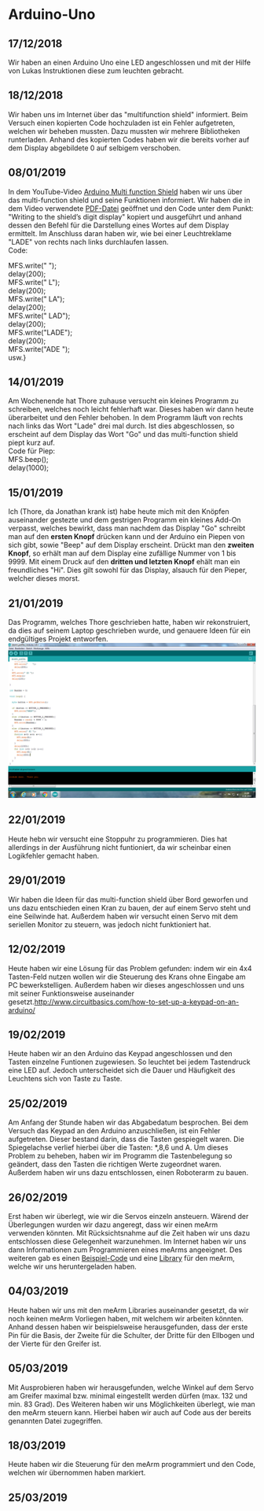# Arduino-Uno

## 17/12/2018
Wir haben an einen Arduino Uno eine LED angeschlossen und mit der Hilfe von Lukas Instruktionen diese zum leuchten gebracht.

## 18/12/2018
Wir haben uns im Internet über das "multifunction shield" informiert. Beim Versuch einen kopierten Code hochzuladen ist ein Fehler aufgetreten, welchen wir beheben mussten. Dazu mussten wir mehrere Bibliotheken runterladen. Anhand des kopierten Codes haben wir die bereits vorher auf dem Display abgebildete 0 auf selbigem verschoben.

## 08/01/2019
In dem YouTube-Video <a href="https://www.youtube.com/watch?v=X7T5sfrgprU">Arduino Multi function Shield</a> haben wir uns über das multi-function shield und seine Funktionen informiert. Wir haben die in dem Video verwendete <a href="https://www.mpja.com/download/hackatronics-arduino-multi-function-shield.pdf">PDF-Datei</a> geöffnet und den Code unter dem Punkt: "Writing to the shield’s digit display" kopiert und ausgeführt und anhand dessen den Befehl für die Darstellung eines Wortes auf dem Display ermittelt. Im Anschluss daran haben wir, wie bei einer Leuchtreklame "LADE" von rechts nach links durchlaufen lassen.<br/>
Code:

MFS.write("    ");<br/>
delay(200);<br/>
MFS.write("   L");<br/>
delay(200);<br/>
MFS.write("  LA");<br/>
delay(200);<br/>
MFS.write(" LAD");<br/>
delay(200);<br/>
MFS.write("LADE");<br/>
delay(200);<br/>
MFS.write("ADE ");<br/>
usw.}

## 14/01/2019
Am Wochenende hat Thore zuhause versucht ein kleines Programm zu schreiben, welches noch leicht fehlerhaft war. Dieses haben wir dann heute überarbeitet und den Fehler behoben. In dem Programm läuft von rechts nach links das Wort "Lade" drei mal durch. Ist dies abgeschlossen, so erscheint auf dem Display das Wort "Go" und das multi-function shield piept kurz auf.<br/>
Code für Piep:<br/>
MFS.beep();<br/>
delay(1000);

## 15/01/2019
Ich (Thore, da Jonathan krank ist) habe heute mich mit den Knöpfen auseinander gestezte und dem gestrigen Programm ein kleines Add-On verpasst, welches bewirkt, dass man nachdem das Display "Go" schreibt man auf den <b>ersten Knopf</b> drücken kann und der Arduino ein Piepen von sich gibt, sowie "Beep" auf dem Display erscheint. Drückt man den <b>zweiten Knopf</b>, so erhält man auf dem Display eine zufällige Nummer von 1 bis 9999. Mit einem Druck auf den <b>dritten und letzten Knopf</b> ehält man ein freundliches "Hi". Dies gilt sowohl für das Display, alsauch für den Pieper, welcher dieses morst.

## 21/01/2019
Das Programm, welches Thore geschrieben hatte, haben wir rekonstruiert, da dies auf seinem Laptop geschrieben wurde, und genauere Ideen für ein endgültiges Projekt entworfen.
![pic1](Bilder/21-01-2019.png "Beispielcode")

## 22/01/2019
Heute hebn wir versucht eine Stoppuhr zu programmieren. Dies hat allerdings in der Ausführung nicht funtioniert, da wir scheinbar einen Logikfehler gemacht haben.

## 29/01/2019
Wir haben die Ideen für das multi-function shield über Bord geworfen und uns dazu entschieden einen Kran zu bauen, der auf einem Servo steht und eine Seilwinde hat. Außerdem haben wir versucht einen Servo mit dem seriellen Monitor zu steuern, was jedoch nicht funktioniert hat.

## 12/02/2019
Heute haben wir eine Lösung für das Problem gefunden: indem wir ein 4x4 Tasten-Feld nutzen wollen wir die Steuerung des Krans ohne Eingabe am PC bewerkstelligen. Außerdem haben wir dieses angeschlossen und uns mit seiner Funktionsweise auseinander gesetzt.http://www.circuitbasics.com/how-to-set-up-a-keypad-on-an-arduino/

## 19/02/2019
Heute haben wir an den Arduino das Keypad angeschlossen und den Tasten einzelne Funtionen zugewiesen. So leuchtet bei jedem Tastendruck  eine LED auf. Jedoch unterscheidet sich die Dauer und Häufigkeit des Leuchtens sich von Taste zu Taste.

## 25/02/2019
Am Anfang der Stunde haben wir das Abgabedatum besprochen. Bei dem Versuch das Keypad an den Arduino anzuschließen, ist ein Fehler aufgetreten. Dieser bestand darin, dass die Tasten gespiegelt waren. Die Spiegelachse verlief hierbei über die Tasten: *,8,6 und A. Um dieses Problem zu beheben, haben wir im Programm die Tastenbelegung so geändert, dass den Tasten die richtigen Werte zugeordnet waren. Außerdem haben wir uns dazu entschlossen, einen Roboterarm zu bauen.

## 26/02/2019
Erst haben wir überlegt, wie wir die Servos einzeln ansteuern. Wärend der Überlegungen wurden wir dazu angeregt, dass wir einen meArm verwenden könnten. Mit Rücksichtsnahme auf die Zeit haben wir uns dazu entschlossen diese Gelegenheit warzunehmen. Im Internet haben wir uns dann Informationen zum Programmieren eines meArms angeeignet. Des weiteren gab es einen <a href= "https://github.com/yorkhackspace/meArm">Beispiel-Code</a> und eine <a href= "https://github.com/yorkhackspace/meArm/blob/master/meArm.h">Library</a> für den meArm, welche wir uns heruntergeladen haben.

## 04/03/2019
Heute haben wir uns mit den meArm Libraries auseinander gesetzt, da wir noch keinen meArm Vorliegen haben, mit welchem wir arbeiten könnten. Anhand dessen haben wir beispielsweise herausgefunden, dass der erste Pin für die Basis, der Zweite für die Schulter, der Dritte für den Ellbogen und der Vierte für den Greifer ist.

## 05/03/2019
Mit Ausprobieren haben wir herausgefunden, welche Winkel auf dem Servo am Greifer maximal bzw. minimal eingestellt werden dürfen (max. 132 und min. 83 Grad). Des Weiteren haben wir uns Möglichkeiten überlegt, wie man den meArm steuern kann. Hierbei haben wir auch auf Code aus der bereits genannten Datei zugegriffen.

## 18/03/2019
Heute haben wir die Steuerung für den meArm programmiert und den Code, welchen wir übernommen haben markiert.

## 25/03/2019
